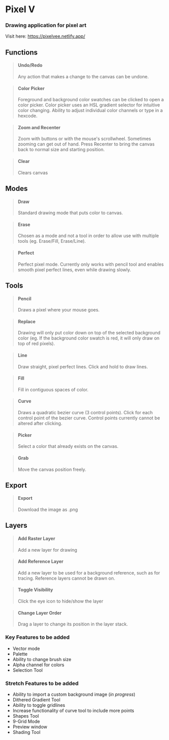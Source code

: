 # Pixel V

### Drawing application for pixel art

Visit here: https://pixelvee.netlify.app/

## Functions

> #### Undo/Redo
>
> Any action that makes a change to the canvas can be undone.

> #### Color Picker
>
> Foreground and background color swatches can be clicked to open a color picker.
> Color picker uses an HSL gradient selector for intuitive color changing.
> Ability to adjust individual color channels or type in a hexcode.

> #### Zoom and Recenter
>
> Zoom with buttons or with the mouse's scrollwheel.
> Sometimes zooming can get out of hand. Press Recenter to bring the canvas back to normal size and starting position.

> #### Clear
>
> Clears canvas

## Modes

> #### Draw
>
> Standard drawing mode that puts color to canvas.

> #### Erase
>
> Chosen as a mode and not a tool in order to allow use with multiple tools (eg. Erase/Fill, Erase/Line).

> #### Perfect
>
> Perfect pixel mode. Currently only works with pencil tool and enables smooth pixel perfect lines, even while drawing slowly.

## Tools

> #### Pencil
>
> Draws a pixel where your mouse goes.

> #### Replace
>
> Drawing will only put color down on top of the selected background color (eg. If the background color swatch is red, it will only draw on top of red pixels).

> #### Line
>
> Draw straight, pixel perfect lines. Click and hold to draw lines.

> #### Fill
>
> Fill in contiguous spaces of color.

> #### Curve
>
> Draws a quadratic bezier curve (3 control points). Click for each control point of the bezier curve. Control points currently cannot be altered after clicking.

> #### Picker
>
> Select a color that already exists on the canvas.

> #### Grab
>
> Move the canvas position freely.

## Export

> #### Export
>
> Download the image as .png

## Layers

> #### Add Raster Layer
>
> Add a new layer for drawing

> #### Add Reference Layer
>
> Add a new layer to be used for a background reference, such as for tracing. Reference layers cannot be drawn on.

> #### Toggle Visibility
>
> Click the eye icon to hide/show the layer

> #### Change Layer Order
>
> Drag a layer to change its position in the layer stack.

### Key Features to be added

- Vector mode
- Palette
- Ability to change brush size
- Alpha channel for colors
- Selection Tool

### Stretch Features to be added

- Ability to import a custom background image (_in progress_)
- Dithered Gradient Tool
- Ability to toggle gridlines
- Increase functionality of curve tool to include more points
- Shapes Tool
- 9-Grid Mode
- Preview window
- Shading Tool

